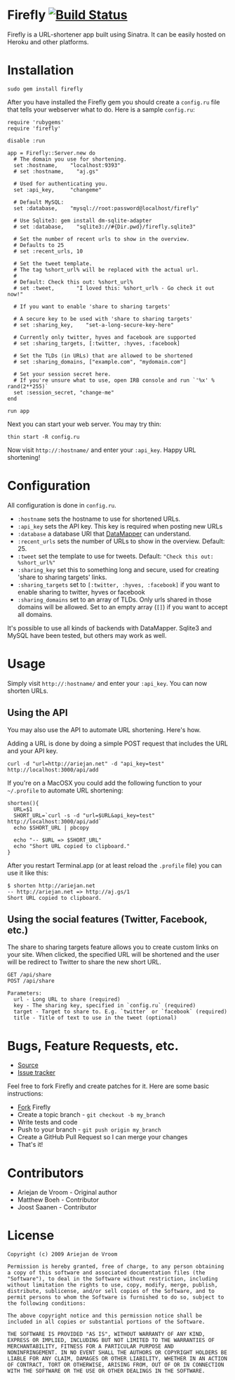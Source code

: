 # Firefly [![Build Status](http://travis-ci.org/ariejan/firefly.png)](http://travis-ci.org/ariejan/firefly)

Firefly is a URL-shortener app built using Sinatra. It can be easily hosted on Heroku and other platforms.

# Installation

    sudo gem install firefly

After you have installed the Firefly gem you should create a `config.ru` file that tells your webserver what to do. Here is a sample `config.ru`:

    require 'rubygems'
    require 'firefly'

    disable :run

    app = Firefly::Server.new do
      # The domain you use for shortening.
      set :hostname,    "localhost:9393"
      # set :hostname,    "aj.gs"

      # Used for authenticating you.
      set :api_key,     "changeme"

      # Default MySQL:
      set :database,    "mysql://root:password@localhost/firefly"

      # Use Sqlite3: gem install dm-sqlite-adapter
      # set :database,    "sqlite3://#{Dir.pwd}/firefly.sqlite3"

      # Set the number of recent urls to show in the overview.
      # Defaults to 25
      # set :recent_urls, 10

      # Set the tweet template.
      # The tag %short_url% will be replaced with the actual url.
      #
      # Default: Check this out: %short_url%
      # set :tweet,       "I loved this: %short_url% - Go check it out now!"

      # If you want to enable 'share to sharing targets'

      # A secure key to be used with 'share to sharing targets'
      # set :sharing_key,    "set-a-long-secure-key-here"

      # Currently only twitter, hyves and facebook are supported
      # set :sharing_targets, [:twitter, :hyves, :facebook]

      # Set the TLDs (in URLs) that are allowed to be shortened
      # set :sharing_domains, ["example.com", "mydomain.com"]

      # Set your session secret here.
      # If you're unsure what to use, open IRB console and run `'%x' % rand(2**255)`
      set :session_secret, "change-me"
    end

    run app

Next you can start your web server. You may try thin:

    thin start -R config.ru

Now visit `http://:hostname/` and enter your `:api_key`. Happy URL shortening!

# Configuration

All configuration is done in `config.ru`. 

 * `:hostname` sets the hostname to use for shortened URLs. 
 * `:api_key` sets the API key. This key is required when posting new URLs
 * `:database` a database URI that [DataMapper][4] can understand.
 * `:recent_urls` sets the number of URLs to show in the overview. Default: 25.
 * `:tweet` set the template to use for tweets. Default: `"Check this out: %short_url%"`
 * `:sharing_key` set this to something long and secure, used for
   creating 'share to sharing targets' links.
 * `:sharing_targets` set to `[:twitter, :hyves, :facebook]` if you want to enable sharing 
   to twitter, hyves or facebook
 * `:sharing_domains` set to an array of TLDs. Only urls shared in those
   domains will be allowed. Set to an empty array (`[]`) if you want to
accept all domains.

It's possible to use all kinds of backends with DataMapper. Sqlite3 and MySQL have been tested, but others may work as well. 

# Usage

Simply visit `http://:hostname/` and enter your `:api_key`. You can now shorten URLs.

## Using the API

You may also use the API to automate URL shortening. Here's how.

Adding a URL is done by doing a simple POST request that includes the URL and your API key. 

    curl -d "url=http://ariejan.net" -d "api_key=test" http://localhost:3000/api/add

If you're on a MacOSX you could add the following function to your  `~/.profile` to automate URL shortening:

    shorten(){
      URL=$1
      SHORT_URL=`curl -s -d "url=$URL&api_key=test" http://localhost:3000/api/add`
      echo $SHORT_URL | pbcopy

      echo "-- $URL => $SHORT_URL"
      echo "Short URL copied to clipboard."
    }

After you restart Terminal.app (or at least reload the `.profile` file) you can use it like this:

    $ shorten http://ariejan.net
    -- http://ariejan.net => http://aj.gs/1
    Short URL copied to clipboard.

## Using the social features (Twitter, Facebook, etc.)

The share to sharing targets feature allows you to create custom links on your
site. When clicked, the specified URL will be shortened and the user
will be redirect to Twitter to share the new short URL.

    GET /api/share
    POST /api/share

    Parameters:
      url - Long URL to share (required)
      key - The sharing key, specified in `config.ru` (required)
      target - Target to share to. E.g. `twitter` or `facebook` (required)
      title - Title of text to use in the tweet (optional)

# Bugs, Feature Requests, etc. 

 * [Source][5]
 * [Issue tracker][6]

Feel free to fork Firefly and create patches for it. Here are some basic instructions:

 * [Fork][7] Firefly 
 * Create a topic branch - `git checkout -b my_branch`
 * Write tests and code
 * Push to your branch - `git push origin my_branch`
 * Create a GitHub Pull Request so I can merge your changes
 * That's it!

[1]: http://ariejan.net/2010/07/12/screencast-firefly-url-shortener-in-less-than-25-minutes/
[2]: http://ariejan.net/2010/06/06/setup-your-own-firefly-url-shortener-in-25-minutes/
[3]: http://heroku.com
[4]: http://datamapper.org/
[5]: http://github.com/ariejan/firefly
[6]: http://github.com/ariejan/firefly/issues
[7]: http://help.github.com/forking/
[8]: http://github.com/ariejan/firefly/issues

# Contributors

 * Ariejan de Vroom - Original author
 * Matthew Boeh - Contributor
 * Joost Saanen - Contributor

# License

    Copyright (c) 2009 Ariejan de Vroom

    Permission is hereby granted, free of charge, to any person obtaining
    a copy of this software and associated documentation files (the
    "Software"), to deal in the Software without restriction, including
    without limitation the rights to use, copy, modify, merge, publish,
    distribute, sublicense, and/or sell copies of the Software, and to
    permit persons to whom the Software is furnished to do so, subject to
    the following conditions:

    The above copyright notice and this permission notice shall be
    included in all copies or substantial portions of the Software.

    THE SOFTWARE IS PROVIDED "AS IS", WITHOUT WARRANTY OF ANY KIND,
    EXPRESS OR IMPLIED, INCLUDING BUT NOT LIMITED TO THE WARRANTIES OF
    MERCHANTABILITY, FITNESS FOR A PARTICULAR PURPOSE AND
    NONINFRINGEMENT. IN NO EVENT SHALL THE AUTHORS OR COPYRIGHT HOLDERS BE
    LIABLE FOR ANY CLAIM, DAMAGES OR OTHER LIABILITY, WHETHER IN AN ACTION
    OF CONTRACT, TORT OR OTHERWISE, ARISING FROM, OUT OF OR IN CONNECTION
    WITH THE SOFTWARE OR THE USE OR OTHER DEALINGS IN THE SOFTWARE.

